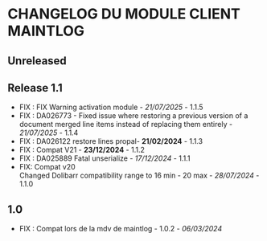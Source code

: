 # CHANGELOG DU MODULE CLIENT MAINTLOG

## Unreleased



## Release 1.1
- FIX : FIX Warning activation module - *21/07/2025* - 1.1.5
- FIX : DA026773 - Fixed issue where restoring a previous version of a document merged line items instead of replacing them entirely - *21/07/2025* - 1.1.4
- FIX : DA026122 restore lines propal- **21/02/2024** - 1.1.3
- FIX : Compat V21 - **23/12/2024** - 1.1.2
- FIX : DA025889 Fatal unserialize - *17/12/2024* - 1.1.1
- FIX: Compat v20  
  Changed Dolibarr compatibility range to 16 min - 20 max - *28/07/2024* - 1.1.0

## 1.0

-  FIX : Compat lors de la mdv de maintlog - 1.0.2 - *06/03/2024* 
